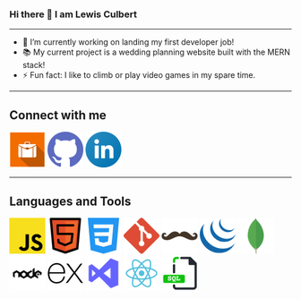 ### Hi there 👋 I am Lewis Culbert

---

- 🔭 I’m currently working on landing my first developer job!
- 📚 My current project is a wedding planning website built with the MERN stack!
- ⚡ Fun fact: I like to climb or play video games in my spare time.

---

## Connect with me
[![My Portfoilo](./images/portfolio.png)](https://github.com/Gocus10/My-portfolio) [![GitHub](./images/github.png)](https://github.com/Gocus10) [![LinkedIn](./images/linkedin.png)](https://www.linkedin.com/in/lewis-culbert-111342110/)

---

## Languages and Tools
![Javascript](./images/javascript.png) ![HTML](./images/html.png) ![CSS](./images/css.png) ![Git](./images/git.png) ![Handlebars](./images/handlebars.png) ![jQuery](./images/jquery.png) ![MongoDB](./images/mongodb.png) ![Node.js](./images/node.png) ![Express.js](./images/express.png) ![Visual Studio](./images/visual-studio.png) ![React](./images/react.png) ![sql](./images/sql.png)